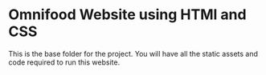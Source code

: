 # Omnifood Website using HTMl and CSS

This is the base folder for the project. You will have all the static assets and code required to run this website.
